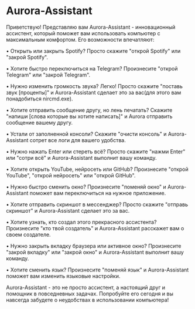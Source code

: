 # Aurora-Assistant
Приветствую! Представляю вам Aurora-Assistant - инновационный ассистент, который поможет вам использовать компьютер с максимальным комфортом. Его возможности впечатляют:

• Открыть или закрыть Spotify? Просто скажите "открой Spotify" или "закрой Spotify".

• Хотите быстро переключиться на Telegram? Произнесите "открой Telegram" или "закрой Telegram".

• Нужно изменить громкость звука? Легко! Просто скажите "поставь звук [проценты]" и Aurora-Assistant сделает это за вас(для этого вам понадобиться nircmd.exe).

• Хотите отправить сообщение другу, но лень печатать? Скажите "напиши [слова которые вы хотите написать]" и Aurora отправить сообщение вашему другу.

• Устали от заполненной консоли? Скажите "очисти консоль" и Aurora-Assistant сотрет все логи для вашего удобства.

• Нужно нажать Enter или стереть всё? Просто скажите "нажми Enter" или "сотри всё" и Aurora-Assistant выполнит вашу команду.

• Хотите открыть YouTube, нейросеть или GitHub? Произнесите "открой YouTube", "открой нейросеть" или "открой GitHub".

• Нужно быстро сменить окно? Произнесите "поменяй окно" и Aurora-Assistant поможет вам переключиться на нужное приложение.

• Хотите отправить скриншот в мессенджер? Просто скажите "отправь скриншот" и Aurora-Assistant сделает это за вас.

• Хотите узнать, кто создал этого прекрасного ассистента? Произнесите "кто твой создатель" и Aurora-Assistant расскажет вам о своем создателе.

• Нужно закрыть вкладку браузера или активное окно? Произнесите "закрой вкладку" или "закрой окно" и Aurora-Assistant выполнит вашу команду.

• Хотите сменить язык? Произнесите "поменяй язык" и Aurora-Assistant поможет вам изменить языковые настройки.


Aurora-Assistant - это не просто ассистент, а настоящий друг и помощник в повседневных задачах. Попробуйте его сегодня и вы навсегда забудете о неудобствах в использовании компьютера!
